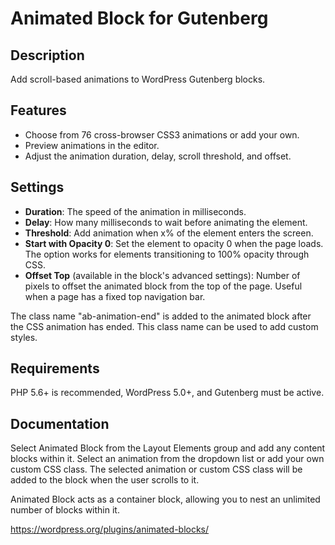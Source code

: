 # Animated Block for Gutenberg

## Description
Add scroll-based animations to WordPress Gutenberg blocks.

## Features
- Choose from 76 cross-browser CSS3 animations or add your own.
- Preview animations in the editor.
- Adjust the animation duration, delay, scroll threshold, and offset.

## Settings
- **Duration**: The speed of the animation in milliseconds.
- **Delay**: How many milliseconds to wait before animating the element.
- **Threshold**: Add animation when x% of the element enters the screen.
- **Start with Opacity 0**: Set the element to opacity 0 when the page loads. The option works for elements transitioning to 100% opacity through CSS.
- **Offset Top** (available in the block's advanced settings): Number of pixels to offset the animated block from the top of the page. Useful when a page has a fixed top navigation bar.

The class name "ab-animation-end" is added to the animated block after the CSS animation has ended. This class name can be used to add custom styles.

## Requirements
PHP 5.6+ is recommended, WordPress 5.0+, and Gutenberg must be active.

## Documentation
Select Animated Block from the Layout Elements group and add any content blocks within it. Select an animation from the dropdown list or add your own custom CSS class. The selected animation or custom CSS class will be added to the block when the user scrolls to it.

Animated Block acts as a container block, allowing you to nest an unlimited number of blocks within it.

https://wordpress.org/plugins/animated-blocks/
